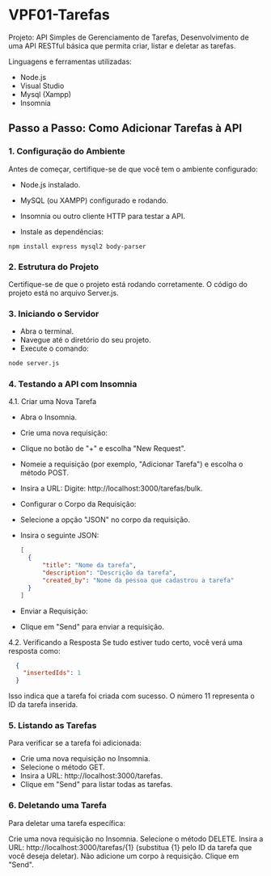 # VPF01-Tarefas
Projeto: API Simples de Gerenciamento de Tarefas, Desenvolvimento de uma API RESTful básica que permita criar, listar e deletar as tarefas. 

Linguagens e ferramentas utilizadas:
- Node.js
- Visual Studio
- Mysql (Xampp)
- Insomnia

## Passo a Passo: Como Adicionar Tarefas à API
### 1. Configuração do Ambiente
Antes de começar, certifique-se de que você tem o ambiente configurado:

- Node.js instalado.
- MySQL (ou XAMPP) configurado e rodando.
- Insomnia ou outro cliente HTTP para testar a API.

- Instale as dependências:

```node
npm install express mysql2 body-parser
```

### 2. Estrutura do Projeto
Certifique-se de que o projeto está rodando corretamente. O código do projeto está no arquivo Server.js.

### 3. Iniciando o Servidor
- Abra o terminal.
- Navegue até o diretório do seu projeto.
- Execute o comando:

```bash
node server.js
```

### 4. Testando a API com Insomnia
4.1. Criar uma Nova Tarefa
- Abra o Insomnia.
- Crie uma nova requisição:
- Clique no botão de "+" e escolha "New Request".
- Nomeie a requisição (por exemplo, "Adicionar Tarefa") e escolha o método POST.
- Insira a URL: Digite: http://localhost:3000/tarefas/bulk.
- Configurar o Corpo da Requisição:
- Selecione a opção "JSON" no corpo da requisição.
- Insira o seguinte JSON:

  ```json
  [
    {
        "title": "Nome da tarefa",
        "description": "Descrição da tarefa",
        "created_by": "Nome da pessoa que cadastrou a tarefa"
    }
  ]
  ```

- Enviar a Requisição:
- Clique em "Send" para enviar a requisição.

4.2. Verificando a Resposta
Se tudo estiver tudo certo, você verá uma resposta como:

```json
  {
    "insertedIds": 1
  }
  ```

Isso indica que a tarefa foi criada com sucesso. O número 11 representa o ID da tarefa inserida.

### 5. Listando as Tarefas
Para verificar se a tarefa foi adicionada:

- Crie uma nova requisição no Insomnia.
- Selecione o método GET.
- Insira a URL: http://localhost:3000/tarefas.
- Clique em "Send" para listar todas as tarefas.

### 6. Deletando uma Tarefa
Para deletar uma tarefa específica:

Crie uma nova requisição no Insomnia.
Selecione o método DELETE.
Insira a URL: http://localhost:3000/tarefas/{1} (substitua {1} pelo ID da tarefa que você deseja deletar).
Não adicione um corpo à requisição.
Clique em "Send".


